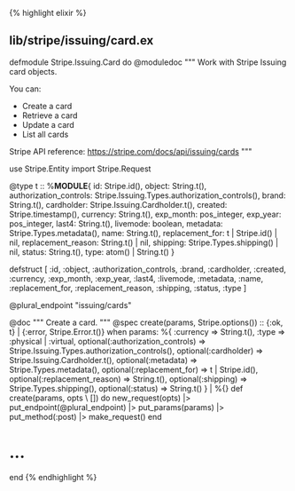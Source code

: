 {% highlight elixir %}
## lib/stripe/issuing/card.ex

defmodule Stripe.Issuing.Card do
  @moduledoc """
  Work with Stripe Issuing card objects.

  You can:

  - Create a card
  - Retrieve a card
  - Update a card
  - List all cards

  Stripe API reference: https://stripe.com/docs/api/issuing/cards
  """

  use Stripe.Entity
  import Stripe.Request

  @type t :: %__MODULE__{
          id: Stripe.id(),
          object: String.t(),
          authorization_controls: Stripe.Issuing.Types.authorization_controls(),
          brand: String.t(),
          cardholder: Stripe.Issuing.Cardholder.t(),
          created: Stripe.timestamp(),
          currency: String.t(),
          exp_month: pos_integer,
          exp_year: pos_integer,
          last4: String.t(),
          livemode: boolean,
          metadata: Stripe.Types.metadata(),
          name: String.t(),
          replacement_for: t | Stripe.id() | nil,
          replacement_reason: String.t() | nil,
          shipping: Stripe.Types.shipping() | nil,
          status: String.t(),
          type: atom() | String.t()
        }

  defstruct [
    :id,
    :object,
    :authorization_controls,
    :brand,
    :cardholder,
    :created,
    :currency,
    :exp_month,
    :exp_year,
    :last4,
    :livemode,
    :metadata,
    :name,
    :replacement_for,
    :replacement_reason,
    :shipping,
    :status,
    :type
  ]

  @plural_endpoint "issuing/cards"

  @doc """
  Create a card.
  """
  @spec create(params, Stripe.options()) :: {:ok, t} | {:error, Stripe.Error.t()}
        when params:
               %{
                 :currency => String.t(),
                 :type => :physical | :virtual,
                 optional(:authorization_controls) =>
                   Stripe.Issuing.Types.authorization_controls(),
                 optional(:cardholder) => Stripe.Issuing.Cardholder.t(),
                 optional(:metadata) => Stripe.Types.metadata(),
                 optional(:replacement_for) => t | Stripe.id(),
                 optional(:replacement_reason) => String.t(),
                 optional(:shipping) => Stripe.Types.shipping(),
                 optional(:status) => String.t()
               }
               | %{}
  def create(params, opts \\ []) do
    new_request(opts)
    |> put_endpoint(@plural_endpoint)
    |> put_params(params)
    |> put_method(:post)
    |> make_request()
  end

  # ...

end
{% endhighlight %}
